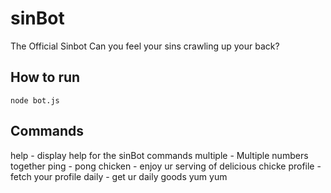 # sinBot
The Official Sinbot
Can you feel your sins crawling up your back?

## How to run
`node bot.js`

## Commands
help - display help for the sinBot commands
multiple - Multiple numbers together
ping - pong
chicken - enjoy ur serving of delicious chicke
profile - fetch your profile 
daily - get ur daily goods yum yum 
